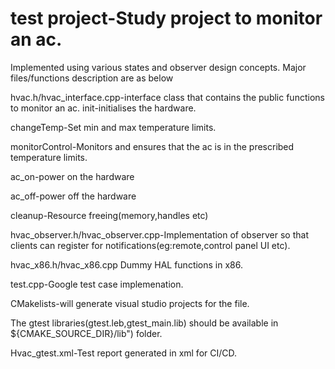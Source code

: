 # test project-Study project to monitor an ac.

Implemented using various states and observer design concepts.
Major files/functions description are as below


hvac.h/hvac_interface.cpp-interface class that contains the public functions to monitor an ac.
  init-initialises the hardware.
  
  changeTemp-Set min and max temperature limits.
  
  monitorControl-Monitors and ensures that the ac is in the prescribed temperature limits.
  
  ac_on-power on the hardware
  
  ac_off-power off the hardware
  
 cleanup-Resource freeing(memory,handles etc)
 
hvac_observer.h/hvac_observer.cpp-Implementation of observer so that clients can register for notifications(eg:remote,control panel UI etc).

hvac_x86.h/hvac_x86.cpp Dummy HAL functions in x86.

test.cpp-Google test case implemenation.


CMakelists-will generate visual studio projects for the file.

The gtest libraries(gtest.leb,gtest_main.lib) should be available in ${CMAKE_SOURCE_DIR}/lib") folder.


Hvac_gtest.xml-Test report generated in xml for CI/CD.

